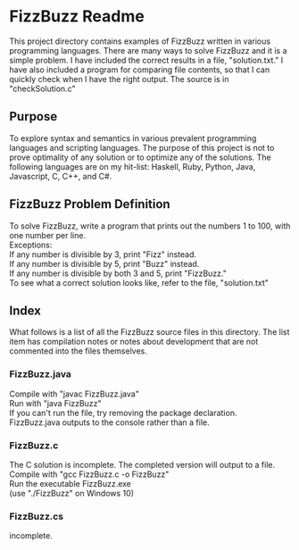 # FizzBuzz Readme
This project directory contains examples of FizzBuzz written in various programming languages. There are many ways to solve FizzBuzz and it is a simple problem. I have included the correct results in a file, "solution.txt."
I have also included a program for comparing file contents, so that I can quickly check when I have the right output. The source is in "checkSolution.c"

## Purpose
To explore syntax and semantics in various prevalent programming languages and scripting languages. The purpose of this project is not to prove optimality of any solution or to optimize any of the solutions.
The following languages are on my hit-list: Haskell, Ruby, Python, Java, Javascript, C, C++, and C#.

## FizzBuzz Problem Definition 
To solve FizzBuzz, write a program that prints out the numbers 1 to 100, with one number per line.   
Exceptions:   
If any number is divisible by 3, print "Fizz" instead.  
If any number is divisible by 5, print "Buzz" instead.  
If any number is divisible by both 3 and 5, print "FizzBuzz."  
To see what a correct solution looks like, refer to the file, "solution.txt"

## Index
What follows is a list of all the FizzBuzz source files in this directory. The list item has compilation notes or notes about development that are not commented into the files themselves.

### FizzBuzz.java
Compile with "javac FizzBuzz.java"  
Run with "java FizzBuzz"  
If you can't run the file, try removing the package declaration.  
FizzBuzz.java outputs to the console rather than a file.

### FizzBuzz.c
The C solution is incomplete. The completed version will output to a file.  
Compile with "gcc FizzBuzz.c -o FizzBuzz"  
Run the executable FizzBuzz.exe  
(use "./FizzBuzz" on Windows 10)  

### FizzBuzz.cs
incomplete.
